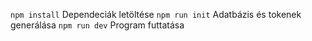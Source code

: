 `npm install` Dependeciák letöltése
`npm run init` Adatbázis és tokenek generálása
`npm run dev` Program futtatása